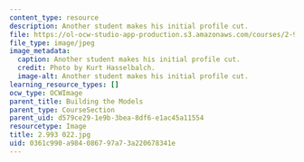 ```yaml
---
content_type: resource
description: Another student makes his initial profile cut.
file: https://ol-ocw-studio-app-production.s3.amazonaws.com/courses/2-993-special-topics-in-mechanical-engineering-the-art-and-science-of-boat-design-january-iap-2007/0361c990a984086797a73a220678341e_2993022.jpg
file_type: image/jpeg
image_metadata:
  caption: Another student makes his initial profile cut.
  credit: Photo by Kurt Hasselbalch.
  image-alt: Another student makes his initial profile cut.
learning_resource_types: []
ocw_type: OCWImage
parent_title: Building the Models
parent_type: CourseSection
parent_uid: d579ce29-1e9b-3bea-8df6-e1ac45a11554
resourcetype: Image
title: 2.993 022.jpg
uid: 0361c990-a984-0867-97a7-3a220678341e
---
```

